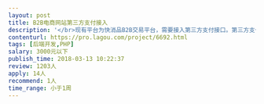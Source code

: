 ```yaml
---                
layout: post       
title: B2B电商网站第三方支付接入           
description: '</br>现有平台为快消品B2B交易平台，需要接入第三方支付接口。第三方支付公司为易极付，需求对支付接口非常熟悉的小伙伴。</br>'     
contenturl: https://pro.lagou.com/project/6692.html      
tags: [后端开发,PHP]            
salary: 3000元以下          
publish_time: 2018-03-13 10:22:37         
review: 1203人                   
apply: 14人                   
recommend: 1人                   
time_range: 小于1周              
---                 
```

